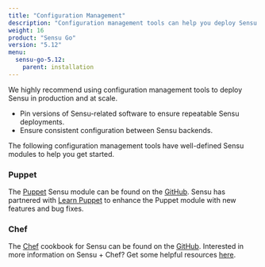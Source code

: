 ```yaml
---
title: "Configuration Management"
description: "Configuration management tools can help you deploy Sensu in production and at scale. Learn more about the Sensu Puppet module and Sensu Chef cookbook."
weight: 16
product: "Sensu Go"
version: "5.12"
menu:
  sensu-go-5.12:
    parent: installation
---
```


We highly recommend using configuration management tools to deploy Sensu in production and at scale.

* Pin versions of Sensu-related software to ensure repeatable Sensu deployments.
* Ensure consistent configuration between Sensu backends.

The following configuration management tools have well-defined Sensu modules to help you get started.

### Puppet
The [Puppet][1] Sensu module can be found on the [GitHub][2].
Sensu has partnered with [Learn Puppet][7] to enhance the Puppet module with new features and bug fixes.

### Chef
The [Chef][3] cookbook for Sensu can be found on the [GitHub][4]. Interested in more information on Sensu + Chef? Get some helpful resources [here][12].

[1]: https://puppet.com/
[2]: https://github.com/sensu/sensu-puppet
[3]: https://www.chef.io/
[4]: https://github.com/sensu/sensu-go-chef
[7]: http://learnpuppet.com/
[12]: http://monitoringlove.sensu.io/chef
